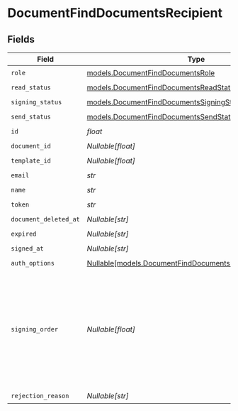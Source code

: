 # DocumentFindDocumentsRecipient


## Fields

| Field                                                                                                                | Type                                                                                                                 | Required                                                                                                             | Description                                                                                                          |
| -------------------------------------------------------------------------------------------------------------------- | -------------------------------------------------------------------------------------------------------------------- | -------------------------------------------------------------------------------------------------------------------- | -------------------------------------------------------------------------------------------------------------------- |
| `role`                                                                                                               | [models.DocumentFindDocumentsRole](../models/documentfinddocumentsrole.md)                                           | :heavy_check_mark:                                                                                                   | N/A                                                                                                                  |
| `read_status`                                                                                                        | [models.DocumentFindDocumentsReadStatus](../models/documentfinddocumentsreadstatus.md)                               | :heavy_check_mark:                                                                                                   | N/A                                                                                                                  |
| `signing_status`                                                                                                     | [models.DocumentFindDocumentsSigningStatus](../models/documentfinddocumentssigningstatus.md)                         | :heavy_check_mark:                                                                                                   | N/A                                                                                                                  |
| `send_status`                                                                                                        | [models.DocumentFindDocumentsSendStatus](../models/documentfinddocumentssendstatus.md)                               | :heavy_check_mark:                                                                                                   | N/A                                                                                                                  |
| `id`                                                                                                                 | *float*                                                                                                              | :heavy_check_mark:                                                                                                   | N/A                                                                                                                  |
| `document_id`                                                                                                        | *Nullable[float]*                                                                                                    | :heavy_check_mark:                                                                                                   | N/A                                                                                                                  |
| `template_id`                                                                                                        | *Nullable[float]*                                                                                                    | :heavy_check_mark:                                                                                                   | N/A                                                                                                                  |
| `email`                                                                                                              | *str*                                                                                                                | :heavy_check_mark:                                                                                                   | N/A                                                                                                                  |
| `name`                                                                                                               | *str*                                                                                                                | :heavy_check_mark:                                                                                                   | N/A                                                                                                                  |
| `token`                                                                                                              | *str*                                                                                                                | :heavy_check_mark:                                                                                                   | N/A                                                                                                                  |
| `document_deleted_at`                                                                                                | *Nullable[str]*                                                                                                      | :heavy_check_mark:                                                                                                   | N/A                                                                                                                  |
| `expired`                                                                                                            | *Nullable[str]*                                                                                                      | :heavy_check_mark:                                                                                                   | N/A                                                                                                                  |
| `signed_at`                                                                                                          | *Nullable[str]*                                                                                                      | :heavy_check_mark:                                                                                                   | N/A                                                                                                                  |
| `auth_options`                                                                                                       | [Nullable[models.DocumentFindDocumentsRecipientAuthOptions]](../models/documentfinddocumentsrecipientauthoptions.md) | :heavy_check_mark:                                                                                                   | N/A                                                                                                                  |
| `signing_order`                                                                                                      | *Nullable[float]*                                                                                                    | :heavy_check_mark:                                                                                                   | The order in which the recipient should sign the document. Only works if the document is set to sequential signing.  |
| `rejection_reason`                                                                                                   | *Nullable[str]*                                                                                                      | :heavy_check_mark:                                                                                                   | N/A                                                                                                                  |